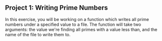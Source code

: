 ## Project 1: Writing Prime Numbers

In this exercise, you will be working on a function which writes all prime numbers under a specified value to a file. The function will take two arguments: the value we're finding all primes with a value less than, and the name of the file to write them to. 